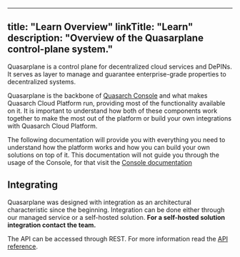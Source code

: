 
---
title: "Learn Overview"
linkTitle: "Learn"
description: "Overview of the Quasarplane control-plane system."
---

Quasarplane is a control plane for decentralized cloud services and DePINs.
It serves as layer to manage and guarantee enterprise-grade properties to decentralized systems.

Quasarplane is the backbone of [Quasarch Console]() and what makes Quasarch Cloud Platform run, providing most of the functionality available on it.
It is important to understand how both of these components work together to make the most out of the platform or build your own integrations with Quasarch Cloud Platform.

The following documentation will provide you with everything you need to understand how the platform works and how you can build your own solutions on top of it.
This documentation will not guide you through the usage of the Console, for that visit the [Console documentation](../Tutorials/containers)

## Integrating

Quasarplane was designed with integration as an architectural characteristic since the beginning.
Integration can be done either through our managed service or a self-hosted solution.
**For a self-hosted solution integration contact the team.**

The API can be accessed through REST. For more information read the [API reference](api-reference).

